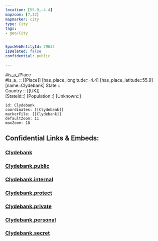 ```yaml
---
location: [55.9,-4.4] 
mapzoom: [7,12] 
mapmarker: city 
type: City
tags:
- geo/City


SpocWebEntityId: 29632
isDeleted: false
confidential: public

---
```

#is_a_/Place  
#is_a_ :: [[Place]] 
[has_place_longitude::-4.4] 
[has_place_latitude::55.9] 
[name::Clydebank] 
State ::  
Country :: [[UK]]  
[StateId::] 
[Population::] 
[Unknown::] 


```leaflet
id: Clydebank
coordinates: [[Clydebank]] 
markerFile: [[Clydebank]] 
defaultZoom: 11 
maxZoom: 18
```


## Confidential Links & Embeds: 

### [Clydebank](/_Standards/Earth/Continent/Europe/Europe~North/UK/Scotland/counties~Scotland/Dunbartonshire~West/cities~Dunbartonshire~West/Clydebank.md) 

### [Clydebank.public](/_public/Earth/Continent/Europe/Europe~North/UK/Scotland/counties~Scotland/Dunbartonshire~West/cities~Dunbartonshire~West/Clydebank.public.md) 

### [Clydebank.internal](/_internal/Earth/Continent/Europe/Europe~North/UK/Scotland/counties~Scotland/Dunbartonshire~West/cities~Dunbartonshire~West/Clydebank.internal.md) 

### [Clydebank.protect](/_protect/Earth/Continent/Europe/Europe~North/UK/Scotland/counties~Scotland/Dunbartonshire~West/cities~Dunbartonshire~West/Clydebank.protect.md) 

### [Clydebank.private](/_private/Earth/Continent/Europe/Europe~North/UK/Scotland/counties~Scotland/Dunbartonshire~West/cities~Dunbartonshire~West/Clydebank.private.md) 

### [Clydebank.personal](/_personal/Earth/Continent/Europe/Europe~North/UK/Scotland/counties~Scotland/Dunbartonshire~West/cities~Dunbartonshire~West/Clydebank.personal.md) 

### [Clydebank.secret](/_secret/Earth/Continent/Europe/Europe~North/UK/Scotland/counties~Scotland/Dunbartonshire~West/cities~Dunbartonshire~West/Clydebank.secret.md)

